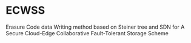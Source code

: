 # ECWSS
Erasure Code data Writing method based on Steiner tree and SDN for A Secure Cloud-Edge Collaborative Fault-Tolerant Storage Scheme
